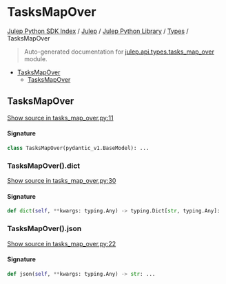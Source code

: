 # TasksMapOver

[Julep Python SDK Index](../../../README.md#julep-python-sdk-index) / [Julep](../../index.md#julep) / [Julep Python Library](../index.md#julep-python-library) / [Types](./index.md#types) / TasksMapOver

> Auto-generated documentation for [julep.api.types.tasks_map_over](../../../../../../../julep/api/types/tasks_map_over.py) module.

- [TasksMapOver](#tasksmapover)
  - [TasksMapOver](#tasksmapover-1)

## TasksMapOver

[Show source in tasks_map_over.py:11](../../../../../../../julep/api/types/tasks_map_over.py#L11)

#### Signature

```python
class TasksMapOver(pydantic_v1.BaseModel): ...
```

### TasksMapOver().dict

[Show source in tasks_map_over.py:30](../../../../../../../julep/api/types/tasks_map_over.py#L30)

#### Signature

```python
def dict(self, **kwargs: typing.Any) -> typing.Dict[str, typing.Any]: ...
```

### TasksMapOver().json

[Show source in tasks_map_over.py:22](../../../../../../../julep/api/types/tasks_map_over.py#L22)

#### Signature

```python
def json(self, **kwargs: typing.Any) -> str: ...
```